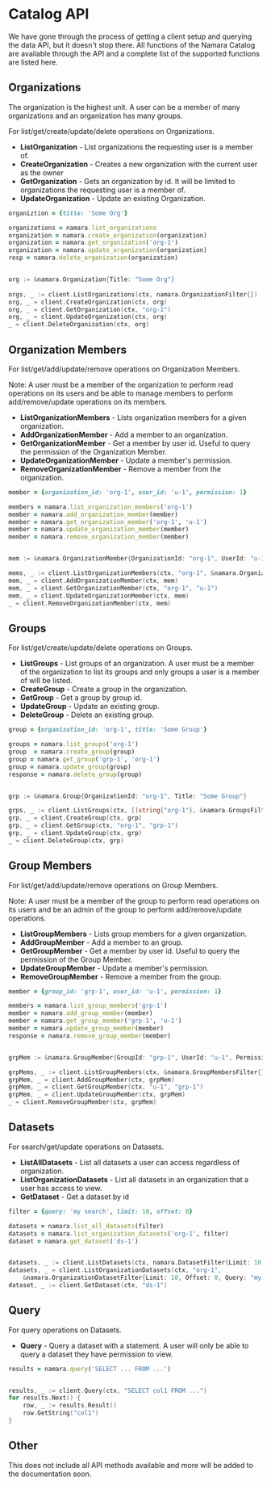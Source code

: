# Catalog API

We have gone through the process of getting a client setup and querying the data API, but it doesn't
stop there.  All functions of the Namara Catalog are available through the API and a complete list
of the supported functions are listed here.

## Organizations

The organization is the highest unit.  A user can be a member of many organizations and an organization
has many groups.

For list/get/create/update/delete operations on Organizations.

- **ListOrganization** - List organizations the requesting user is a member of.
- **CreateOrganization** - Creates a new organization with the current user as the owner
- **GetOrganization** - Gets an organization by id.  It will be limited to organizations the requesting
user is a member of.
- **UpdateOrganization** - Update an existing Organization.

```ruby
organiztion = {title: 'Some Org'}

organizations = namara.list_organizations
organization = namara.create_organization(organization)
organization = namara.get_organization('org-1')
organization = namara.update_organization(organization)
resp = namara.delete_organization(organization)
```

```python

```

```go
org := &namara.Organization{Title: "Some Org"}
	
orgs, _ := client.ListOrganizations(ctx, namara.OrganizationFilter{})
org, _ = client.CreateOrganization(ctx, org)
org, _ = client.GetOrganization(ctx, "org-1")
org, _ = client.UpdateOrganization(ctx, org)
_ = client.DeleteOrganization(ctx, org)
```

## Organization Members

For list/get/add/update/remove operations on Organization Members.

Note: A user must be a member of the organization to perform read operations on its users and be able
to manage members to perform add/remove/update operations on its members.

- **ListOrganizationMembers** - Lists organization members for a given organization.
- **AddOrganizationMember** - Add a member to an organization.
- **GetOrganizationMember** - Get a member by user id.   Useful to query the permission of
the Organization Member.
- **UpdateOrganizationMember** - Update a member's permission.
- **RemoveOrganizationMember** - Remove a member from the organization.

```ruby
member = {organization_id: 'org-1', user_id: 'u-1', permission: 1}

members = namara.list_organization_members('org-1')
member = namara.add_organization_member(member)
member = namara.get_organization_member('org-1', 'u-1')
member = namara.update_organization_member(member)
member = namara.remove_organization_member(member)
```

```python

```

```go
mem := &namara.OrganizationMember{OrganizationId: "org-1", UserId: "u-1", Permission: 1}

mems, _ := client.ListOrganizationMembers(ctx, "org-1", &namara.OrganizationMembersFilter{})
mem, _ = client.AddOrganizationMember(ctx, mem)
mem, _ = client.GetOrganizationMember(ctx, "org-1", "u-1")
mem, _ = client.UpdateOrganizationMember(ctx, mem)
_ = client.RemoveOrganizationMember(ctx, mem)
```

## Groups

For list/get/create/update/delete operations on Groups.

- **ListGroups** - List groups of an organization.  A user must be a member of the organization to list
its groups and only groups a user is a member of will be listed.
- **CreateGroup** - Create a group in the organization.
- **GetGroup** - Get a group by group id.
- **UpdateGroup** - Update an existing group.
- **DeleteGroup** - Delete an existing group.

```ruby
group = {organization_id: 'org-1', title: 'Some Group'}

groups = namara.list_groups('org-1')
group  = namara.create_group(group)
group = namara.get_group('grp-1', 'org-1')
group = namara.update_group(group)
response = namara.delete_group(group)
```

```python

```

```go
grp := &namara.Group{OrganizationId: "org-1", Title: "Some Group"}

grps, _ := client.ListGroups(ctx, []string{"org-1"}, &namara.GroupsFilter{})
grp, _ = client.CreateGroup(ctx, grp)
grp, _ = client.GetGroup(ctx, "org-1", "grp-1")
grp, _ = client.UpdateGroup(ctx, grp)
_ = client.DeleteGroup(ctx, grp)
```

## Group Members

For list/get/add/update/remove operations on Group Members.

Note: A user must be a member of the group to perform read operations on its users and be an admin of the group to
perform add/remove/update operations.

- **ListGroupMembers** - Lists group members for a given organization.
- **AddGroupMember** - Add a member to an group.
- **GetGroupMember** - Get a member by user id.   Useful to query the permission of the Group Member.
- **UpdateGroupMember** - Update a member's permission.
- **RemoveGroupMember** - Remove a member from the group.

```ruby
member = {group_id: 'grp-1', user_id: 'u-1', permission: 1}

members = namara.list_group_members('grp-1')
member = namara.add_group_member(member)
member = namara.get_group_member('grp-1', 'u-1')
member = namara.update_group_member(member)
response = namara.remove_group_member(member)
```

```python

```

```go
grpMem := &namara.GroupMember{GroupId: "grp-1", UserId: "u-1", Permission: 1}

grpMems, _ := client.ListGroupMembers(ctx, &namara.GroupMembersFilter{}, "grp-1")
grpMem, _ = client.AddGroupMember(ctx, grpMem)
grpMem, _ = client.GetGroupMember(ctx, "u-1", "grp-1")
grpMem, _ = client.UpdateGroupMember(ctx, grpMem)
_ = client.RemoveGroupMember(ctx, grpMem)
```

## Datasets

For search/get/update operations on Datasets.

- **ListAllDatasets** - List all datasets a user can access regardless of organization.
- **ListOrganizationDatasets** - List all datasets in an organization that a user has access to view.
- **GetDataset** - Get a dataset by id

```ruby
filter = {query: 'my search', limit: 10, offset: 0}

datasets = namara.list_all_datasets(filter)
datasets = namara.list_organization_datasets('org-1', filter)
dataset = namara.get_dataset('ds-1')
```

```python

```

```go
datasets, _ := client.ListDatasets(ctx, namara.DatasetFilter{Limit: 10, Offset: 0, Query: "my search"})
datasets, _ = client.ListOrganizationDatasets(ctx, "org-1", 
    &namara.OrganizationDatasetFilter{Limit: 10, Offset: 0, Query: "my search"})
dataset, _ := client.GetDataset(ctx, "ds-1")
```

## Query

For query operations on Datasets.

- **Query**  - Query a dataset with a statement.  A user will only be able to query a dataset they have permission to
view.

```ruby
results = namara.query('SELECT ... FROM ...')
```

```python

```

```go
results, _ := client.Query(ctx, "SELECT col1 FROM ...")
for results.Next() {
    row, _ := results.Result()
    row.GetString("col1")
}
```

## Other

This does not include all API methods available and more will be added to the documentation soon.

